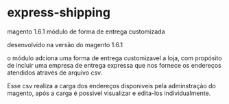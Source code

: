 express-shipping
================

magento 1.6.1 módulo de forma de entrega customizada

desenvolvido na versão do magento 1.6.1

o módulo adciona uma forma de entrega customizavel a loja, com propósito de incluir uma empresa de entrega expressa que
nos fornece os endereços atendidos através de arquivo csv.

Esse csv realiza a carga dos endereços disponiveis pela adminstração do magento, após a carga é possivel
visualizar e edita-los individualmente.
